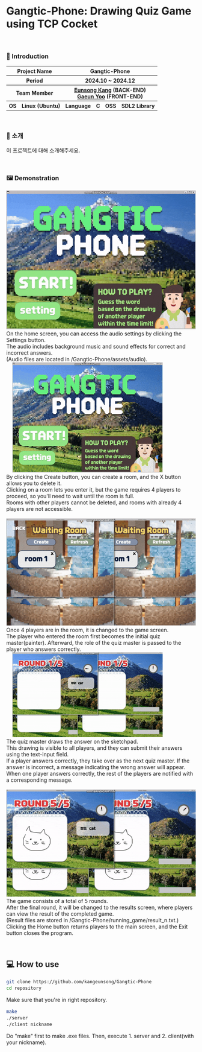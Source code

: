 # Gangtic-Phone: Drawing Quiz Game using TCP Cocket

&nbsp;

### 👋 Introduction

<table>
    <tr>
        <th colspan="2">Project Name</th>
        <th colspan="4">Gangtic-Phone</th>
    </tr>
    <tr>
        <th colspan="2">Period</th>
        <th colspan="4">2024.10 ~ 2024.12</th>
    </tr>
    <tr>
        <th colspan="2">Team Member</th>
        <th colspan="4"><a href="https://github.com/kangeunsong">Eunsong Kang</a> (BACK-END) <br><a href="https://github.com/gaeunYoo23">Gaeun Yoo</a> (FRONT-END)</th>
    </tr>
      <tr>
        <th>OS</th>
        <th>Linux (Ubuntu)</th>
        <th>Language</th>
        <th>C</th>
        <th>OSS</th>
        <th>SDL2 Library</th>
    </tr>
</table>

&nbsp;
&nbsp;
&nbsp;
&nbsp;

### 🎨 소개

이 프로젝트에 대해 소개해주세요.

&nbsp;
&nbsp;
&nbsp;
&nbsp;

### 🖼️ Demonstration

![demonstration1 GIF](/readme/gif/home-setting.gif)  
On the home screen, you can access the audio settings by clicking the Settings button.  
The audio includes background music and sound effects for correct and incorrect answers.  
(Audio files are located in /Gangtic-Phone/assets/audio).  
&nbsp;
&nbsp;
![demonstration2 GIF](/readme/gif/home-waiting.gif)  
By clicking the Create button, you can create a room, and the X button allows you to delete it.  
Clicking on a room lets you enter it, but the game requires 4 players to proceed, so you'll need to wait until the room is full.  
Rooms with other players cannot be deleted, and rooms with already 4 players are not accessible.  
&nbsp;
&nbsp;
![demonstration3 GIF](/readme/gif/enter-game.gif)  
Once 4 players are in the room, it is changed to the game screen.  
The player who entered the room first becomes the initial quiz master(painter). Afterward, the role of the quiz master is passed to the player who answers correctly.  
&nbsp;
&nbsp;
![demonstration4 GIF](/readme/gif/game.gif)  
The quiz master draws the answer on the sketchpad.  
This drawing is visible to all players, and they can submit their answers using the text-input field.  
If a player answers correctly, they take over as the next quiz master. If the answer is incorrect, a message indicating the wrong answer will appear.  
When one player answers correctly, the rest of the players are notified with a corresponding message.  
&nbsp;
&nbsp;
![demonstration5 GIF](/readme/gif/game-result.gif)  
The game consists of a total of 5 rounds.  
After the final round, it will be changed to the results screen, where players can view the result of the completed game.  
(Result files are stored in /Gangtic-Phone/running_game/result_n.txt.)  
Clicking the Home button returns players to the main screen, and the Exit button closes the program.

&nbsp;
&nbsp;
&nbsp;
&nbsp;

## 💻 How to use

```bash
git clone https://github.com/kangeunsong/Gangtic-Phone
cd repository
```

Make sure that you're in right repository.
&nbsp;

```bash
make
./server
./client nickname
```

Do "make" first to make .exe files. Then, execute 1. server and 2. client(with your nickname).

